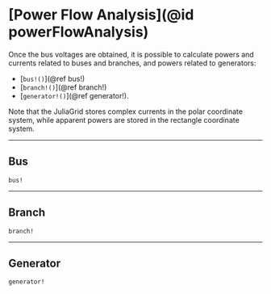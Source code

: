 # [Power Flow Analysis](@id powerFlowAnalysis)

Once the bus voltages are obtained, it is possible to calculate powers and currents related to buses and branches, and powers related to generators:
* [`bus!()`](@ref bus!)
* [`branch!()`](@ref branch!)
* [`generator!()`](@ref generator!).

Note that the JuliaGrid stores complex currents in the polar coordinate system, while apparent powers are stored in the rectangle coordinate system.

---

## Bus
```@docs
bus!
```

---

## Branch
```@docs
branch!
```
---

## Generator
```@docs
generator!
```
